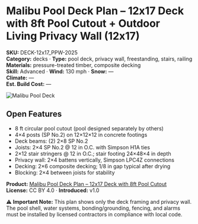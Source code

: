 # Malibu Pool Deck Plan – 12x17 Deck with 8ft Pool Cutout + Outdoor Living Privacy Wall (12x17)
**SKU:** DECK-12x17_PPW-2025  
**Category:** decks · **Type:** pool deck, privacy wall, freestanding, stairs, railing  
**Materials:** pressure-treated timber, composite decking  
**Skill:** Advanced · **Wind:** 130 mph · **Snow:** —  
**Climate:** —  
**Est. Build Cost:** —

![Malibu Pool Deck](https://i.etsystatic.com/59867749/r/il/df966a/7142067873/il_fullxfull.7142067873_qp3q.jpg)

## Open Features
- 8 ft circular pool cutout (pool designed separately by others)
- 4×4 posts (SP No.2) on 12×12×12 in concrete footings
- Deck beams: (2) 2×8 SP No.2
- Joists: 2×4 SP No.2 @ 12 in O.C. with Simpson H1A ties
- 2×12 stair stringers @ 12 in O.C.; stair footing 24×48×4 in depth
- Privacy wall: 2×4 battens vertically, Simpson LPC4Z connections
- Decking: 2×6 composite decking; 1/8 in gap typical after drying
- Blocking: 2×4 between joists for stability

**Product:** [Malibu Pool Deck Plan – 12x17 Deck with 8ft Pool Cutout](https://bamboodesigns.shop/products/malibu-pool-deck-plan-12x17-deck-with-8ft-pool-cutout)  
**License:** CC BY 4.0 · **Introduced:** v1.0  

⚠️ **Important Note:** This plan shows only the deck framing and privacy wall. The pool shell, water systems, bonding/grounding, fencing, and alarms must be installed by licensed contractors in compliance with local code.
